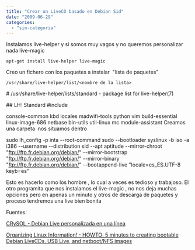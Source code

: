 ```yaml
---
title: "Crear un LiveCD basado en Debian Sid"
date: "2009-06-29"
categories: 
  - "sin-categoria"
---
```


Instalamos live-helper y si somos muy vagos y no queremos personalizar nada live-magic

`apt-get install live-helper live-magic`

Creo un fichero con los paquetes a instalar  "lista de paquetes"

`/usr/share/live-helper/list/<nombre de la lista>`

\# /usr/share/live-helper/lists/standard - package list for live-helper(7)

\## LH: Standard #include <minimal>

console-common kbd locales madwifi-tools python vim build-essential linux-image-686 netbase bin-utils util-linux mc module-assistant Creamos una carpeta  nos situamos dentro

sudo lh\_config -p inta --root-command sudo --bootloader syslinux -b iso -a i386 --username <nombre de usuario> --distribution sid --apt aptitude --mirror-chroot "ftp://ftp.fr.debian.org/debian/" --mirror-bootstrap "ftp://ftp.fr.debian.org/debian/" --mirror-binary "ftp://ftp.fr.debian.org/debian/" --bootappend-live "locale=es\_ES.UTF-8 keyb=es"

Esto es hacerlo como los hombre , lo cual a veces es tedioso y trabajoso. El otro programita que nos instalamos el live-magic , no nos deja muchas opciones pero en apenas un minuto y otros de descarga de paquetes y proceso tendremos una live bien bonita

Fuentes:

[CRySOL - Debian Live personalizada en una línea](https://crysol.org/es/node/1114)

[Organizing Linux Information! - HOWTO: 5 minutes to creating bootable Debian LiveCDs, USB Live, and netboot/NFS images](https://blogs.koolwal.net/2009/04/27/howto-5-minutes-to-creating-bootable-debian-livecds-and-netboot-images/)
